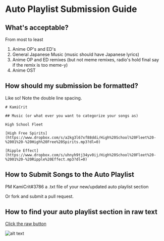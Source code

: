 # Auto Playlist Submission Guide

## What's acceptable?

From most to least

1) Anime OP's and ED's
2) General Japanese Music (music should have Japanese lyrics)
3) Anime OP and ED remixes (but not meme remixes, radio's hold final say if the remix is too meme-y)
4) Anime OST

## How should my submission be formatted?

Like so! Note the double line spacing.

```
# KamiCrit

## Music (or what ever you want to categorize your songs as)

High School Fleet

[High Free Spirits](https://www.dropbox.com/s/a2kg3l67xf88ddi/High%20School%20Fleet%20-%2001%20-%20High%20Free%20Spirits.mp3?dl=0)

[Ripple Effect](https://www.dropbox.com/s/uhnyh9tj34yv0ij/High%20School%20Fleet%20-%2001%20-%20Ripple%20Effect.mp3?dl=0)
```

## How to Submit Songs to the Auto Playlist

PM KamiCrit#3786 a .txt file of your new/updated auto playlist section

Or fork and submit a pull request.

## How to find your auto playlist section in raw text

[Click the raw button](https://raw.githubusercontent.com/KamiCrit/Discord-High-School-Fleet/master/playlist/Searchable%20Playlist.md)

![alt text](https://raw.githubusercontent.com/KamiCrit/Discord-High-School-Fleet/master/playlist/Raw%20Button.png)

